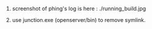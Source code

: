 1. screenshot of phing's log is here : ./running_build.jpg

2. use junction.exe (openserver/bin) to remove symlink.
